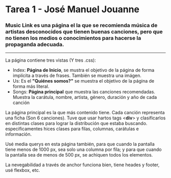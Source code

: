 # Tarea 1 - José Manuel Jouanne

### Music Link es una página el la que se recomienda música de artistas desconocidos que tienen buenas canciones, pero que no tienen los medios o conocimientos para hacerse la propaganda adecuada.

------
La página contiene tres vistas (Y tres .css):
* Index: **Página de Inicio**, se mustra el objetivo de la página de forma implícita a través de frases. También se muestra una imágen.
* Us: Es el **"Quiénes somos?"** se muestra el objetivo de la página de forma más literal.
* Songs: **Página principal** que muestra las canciones recomendadas. Muestra la carátula, nombre, artista, género, duración y año de cada canción

La página principal es la que más contenido tiene. Cada canción representa una ficha (Son 6 canciones). Tuve que usar hartos tags <**div**> y clasificarlos en distintas clases para lograr la distribución que estaba buscando. especificamentes hices clases para filas, columnas, carátulas e información.

Usé media querys en esta página también, para que cuando la pantalla tiene menos de 1000 px, sea solo una columna por fila; y para que cuando la pantalla sea de menos de 500 px, se achiquen todos los elementos.

La nevegabilidad a través de anchor funciona bien, tiene heades y footer, usé flexbox, etc.